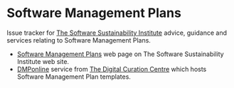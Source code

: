 # Software Management Plans

Issue tracker for [The Software Sustainability 
Institute](http://www.software.ac.uk) advice, guidance and
services relating to Software Management Plans.

* [Software Management 
  Plans](http://www.software.ac.uk/software-management-plans)
  web page on The Software Sustainability Institute web site.
* [DMPonline](https://dmponline.dcc.ac.uk/) service from 
  [The Digital Curation Centre](http://www.dcc.ac.uk) which
  hosts Software Management Plan templates.
